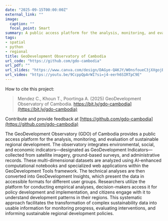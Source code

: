 ```yaml
---
date: "2025-09-15T00:00:00Z"
external_link: ""
image:
  caption: ""
  focal_point: Smart
summary: A public access platform for the analysis, monitoring, and evaluation of sustainable regional development in Cambodia
tags:
- spatial
- python
- regional
title: GeoDevelopment Observatory of Cambodia
url_code: "https://github.com/gdo-cambodia"
url_pdf: ""
url_slides: "https://www.canva.com/design/DAGye-QAKJY/W0nsfoueC3jXXgojBCFhOQ/view?utm_content=DAGye-QAKJY&utm_campaign=designshare&utm_medium=link2&utm_source=uniquelinks&utlId=h875fb1fec0"
url_video: "https://youtu.be/9CcppQpArWI?si=j4-eerh6SIRTpC9E"
---
```


How to cite this project:

> Mendez C., Khoun T., Poortinga A. (2025) GeoDevelopment Observatory of Cambodia. https://bit.ly/gdo-cambodia](https://bit.ly/gdo-cambodia)

Contribute and provide feedback at [https://github.com/gdo-cambodia](https://github.com/gdo-cambodia)


The GeoDevelopment Observatory (GDO) of Cambodia provides a public access platform for the analysis, monitoring, and evaluation of sustainable regional development. The observatory integrates environmental, social, and economic indicators—designated as GeoDevelopment Indicators—collected from satellite imagery, ground-based surveys, and administrative records. These multi-dimensional datasets are analyzed using AI-enhanced computational notebooks and specialized web applications within the GeoDevelopment Tools framework. The technical analyses are then converted into GeoDevelopment Insights, which present the data in accessible formats for different user groups. Researchers utilize the platform for conducting empirical analyses, decision-makers access it for policy development and implementation, and citizens engage with it to understand development patterns in their regions. This systematic approach facilitates the transformation of complex sustainability data into usable information for monitoring progress, evaluating interventions, and informing sustainable regional development policies. 
